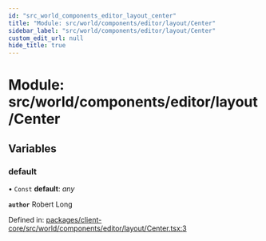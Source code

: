 ```yaml
---
id: "src_world_components_editor_layout_center"
title: "Module: src/world/components/editor/layout/Center"
sidebar_label: "src/world/components/editor/layout/Center"
custom_edit_url: null
hide_title: true
---
```


# Module: src/world/components/editor/layout/Center

## Variables

### default

• `Const` **default**: *any*

**`author`** Robert Long

Defined in: [packages/client-core/src/world/components/editor/layout/Center.tsx:3](https://github.com/xr3ngine/xr3ngine/blob/a16a45d7e/packages/client-core/src/world/components/editor/layout/Center.tsx#L3)
